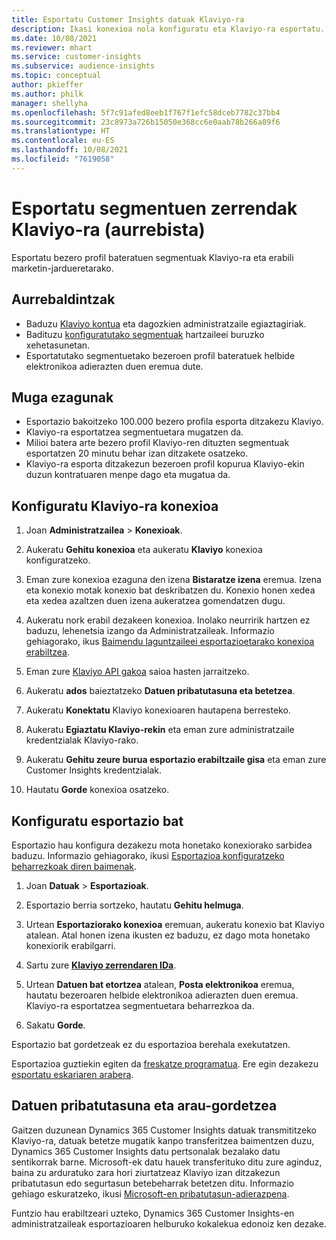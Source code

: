 ```yaml
---
title: Esportatu Customer Insights datuak Klaviyo-ra
description: Ikasi konexioa nola konfiguratu eta Klaviyo-ra esportatu.
ms.date: 10/08/2021
ms.reviewer: mhart
ms.service: customer-insights
ms.subservice: audience-insights
ms.topic: conceptual
author: pkieffer
ms.author: philk
manager: shellyha
ms.openlocfilehash: 5f7c91afed8eeb1f767f1efc58dceb7782c37bb4
ms.sourcegitcommit: 23c8973a726b15050e368cc6e0aab78b266a89f6
ms.translationtype: HT
ms.contentlocale: eu-ES
ms.lasthandoff: 10/08/2021
ms.locfileid: "7619058"
---
```

# <a name="export-segment-lists-to-klaviyo-preview"></a>Esportatu segmentuen zerrendak Klaviyo-ra (aurrebista)

Esportatu bezero profil bateratuen segmentuak Klaviyo-ra eta erabili marketin-jardueretarako.

## <a name="prerequisites"></a>Aurrebaldintzak

-   Baduzu [Klaviyo kontua](https://www.klaviyo.com/) eta dagozkien administratzaile egiaztagiriak.
-   Badituzu [konfiguratutako segmentuak](segments.md) hartzaileei buruzko xehetasunetan.
-   Esportatutako segmentuetako bezeroen profil bateratuek helbide elektronikoa adierazten duen eremua dute.

## <a name="known-limitations"></a>Muga ezagunak

- Esportazio bakoitzeko 100.000 bezero profila esporta ditzakezu Klaviyo.
- Klaviyo-ra esportatzea segmentuetara mugatzen da.
- Milioi batera arte bezero profil Klaviyo-ren dituzten segmentuak esportatzen 20 minutu behar izan ditzakete osatzeko. 
- Klaviyo-ra esporta ditzakezun bezeroen profil kopurua Klaviyo-ekin duzun kontratuaren menpe dago eta mugatua da.

## <a name="set-up-connection-to-klaviyo"></a>Konfiguratu Klaviyo-ra konexioa

1. Joan **Administratzailea** > **Konexioak**.

1. Aukeratu **Gehitu konexioa** eta aukeratu **Klaviyo** konexioa konfiguratzeko.

1. Eman zure konexioa ezaguna den izena **Bistaratze izena** eremua. Izena eta konexio motak konexio bat deskribatzen du. Konexio honen xedea eta xedea azaltzen duen izena aukeratzea gomendatzen dugu.

1. Aukeratu nork erabil dezakeen konexioa. Inolako neurririk hartzen ez baduzu, lehenetsia izango da Administratzaileak. Informazio gehiagorako, ikus [Baimendu laguntzaileei esportazioetarako konexioa erabiltzea](connections.md#allow-contributors-to-use-a-connection-for-exports).

1. Eman zure [Klaviyo API gakoa](https://help.klaviyo.com/hc/articles/115005062267-How-to-Manage-Your-Account-s-API-Keys) saioa hasten jarraitzeko. 

1. Aukeratu **ados** baieztatzeko **Datuen pribatutasuna eta betetzea**.

1. Aukeratu **Konektatu** Klaviyo konexioaren hautapena berresteko.

1. Aukeratu **Egiaztatu Klaviyo-rekin** eta eman zure administratzaile kredentzialak Klaviyo-rako.

1. Aukeratu **Gehitu zeure burua esportazio erabiltzaile gisa** eta eman zure Customer Insights kredentzialak.

1. Hautatu **Gorde** konexioa osatzeko.

## <a name="configure-an-export"></a>Konfiguratu esportazio bat

Esportazio hau konfigura dezakezu mota honetako konexiorako sarbidea baduzu. Informazio gehiagorako, ikusi [Esportazioa konfiguratzeko beharrezkoak diren baimenak](export-destinations.md#set-up-a-new-export).

1. Joan **Datuak** > **Esportazioak**.

1. Esportazio berria sortzeko, hautatu **Gehitu helmuga**.

1. Urtean **Esportaziorako konexioa** eremuan, aukeratu konexio bat Klaviyo atalean. Atal honen izena ikusten ez baduzu, ez dago mota honetako konexiorik erabilgarri.

1. Sartu zure [**Klaviyo zerrendaren IDa**](https://help.klaviyo.com/hc/articles/115005078647-How-to-Find-a-List-ID).     

3. Urtean **Datuen bat etortzea** atalean, **Posta elektronikoa** eremua, hautatu bezeroaren helbide elektronikoa adierazten duen eremua. Klaviyo-ra esportatzea segmentuetara beharrezkoa da.

1. Sakatu **Gorde**.

Esportazio bat gordetzeak ez du esportazioa berehala exekutatzen.

Esportazioa guztiekin egiten da [freskatze programatua](system.md#schedule-tab). Ere egin dezakezu [esportatu eskariaren arabera](export-destinations.md#run-exports-on-demand). 


## <a name="data-privacy-and-compliance"></a>Datuen pribatutasuna eta arau-gordetzea

Gaitzen duzunean Dynamics 365 Customer Insights datuak transmititzeko Klaviyo-ra, datuak betetze mugatik kanpo transferitzea baimentzen duzu, Dynamics 365 Customer Insights datu pertsonalak bezalako datu sentikorrak barne. Microsoft-ek datu hauek transferituko ditu zure aginduz, baina zu arduratuko zara hori ziurtatzeaz Klaviyo izan ditzakezun pribatutasun edo segurtasun betebeharrak betetzen ditu. Informazio gehiago eskuratzeko, ikusi [Microsoft-en pribatutasun-adierazpena](https://go.microsoft.com/fwlink/?linkid=396732).

Funtzio hau erabiltzeari uzteko, Dynamics 365 Customer Insights-en administratzaileak esportazioaren helburuko kokalekua edonoiz ken dezake.
